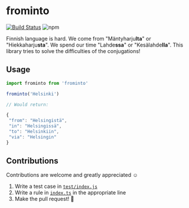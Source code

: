 # frominto

[![Build Status](https://travis-ci.org/petja/frominto.svg?branch=master)](https://travis-ci.org/petja/frominto) ![npm](https://img.shields.io/npm/v/frominto.svg)

Finnish language is hard. We come from "Mäntyharju**lta**" or "Hiekkaharju**sta**".
We spend our time "Lahde**ssa**" or "Kesälahde**lla**". This library tries to solve the difficulties of the conjugations!

## Usage

```javascript
import frominto from 'frominto'

frominto('Helsinki')

// Would return:

{
 "from": "Helsingistä",
 "in": "Helsingissä",
 "to": "Helsinkiin",
 "via": "Helsingin"
}
```

## Contributions

Contributions are welcome and greatly appreciated :relaxed:

1. Write a test case in [`test/index.js`](test/index.js)
2. Write a rule in [`index.ts`]() in the appropriate line
3. Make the pull request! :muscle:
